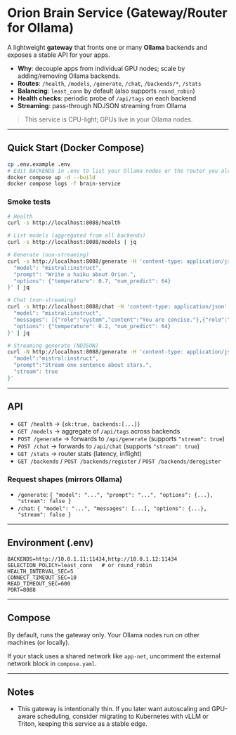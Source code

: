 # Orion Brain Service (Gateway/Router for Ollama)
A lightweight **gateway** that fronts one or many **Ollama** backends and exposes a stable API for your apps.

- **Why**: decouple apps from individual GPU nodes; scale by adding/removing Ollama backends.
- **Routes**: `/health`, `/models`, `/generate`, `/chat`, `/backends/*`, `/stats`
- **Balancing**: `least_conn` by default (also supports `round_robin`)
- **Health checks**: periodic probe of `/api/tags` on each backend
- **Streaming**: pass-through NDJSON streaming from Ollama

> This service is CPU-light; GPUs live in your Ollama nodes.

---

## Quick Start (Docker Compose)

```bash
cp .env.example .env
# Edit BACKENDS in .env to list your Ollama nodes or the router you already run
docker compose up -d --build
docker compose logs -f brain-service
```

### Smoke tests
```bash
# Health
curl -s http://localhost:8088/health

# List models (aggregated from all backends)
curl -s http://localhost:8088/models | jq

# Generate (non-streaming)
curl -s http://localhost:8088/generate -H 'content-type: application/json' -d '{
  "model": "mistral:instruct",
  "prompt": "Write a haiku about Orion.",
  "options": {"temperature": 0.7, "num_predict": 64}
}' | jq

# Chat (non-streaming)
curl -s http://localhost:8088/chat -H 'content-type: application/json' -d '{
  "model": "mistral:instruct",
  "messages": [{"role":"system","content":"You are concise."},{"role":"user","content":"Two lines on RAG?"}],
  "options": {"temperature": 0.2, "num_predict": 64}
}' | jq

# Streaming generate (NDJSON)
curl -N http://localhost:8088/generate -H 'content-type: application/json' -d '{
  "model":"mistral:instruct",
  "prompt":"Stream one sentence about stars.",
  "stream": true
}'
```

---

## API
- `GET /health` → `{ok:true, backends:[...]}`
- `GET /models` → aggregate of `/api/tags` across backends
- `POST /generate` → forwards to `/api/generate` (supports `"stream": true`)
- `POST /chat` → forwards to `/api/chat` (supports `"stream": true`)
- `GET /stats` → router stats (latency, inflight)
- `GET /backends` / `POST /backends/register` / `POST /backends/deregister`

### Request shapes (mirrors Ollama)
- `/generate`: `{ "model": "...", "prompt": "...", "options": {...}, "stream": false }`
- `/chat`: `{ "model": "...", "messages": [...], "options": {...}, "stream": false }`

---

## Environment (.env)
```
BACKENDS=http://10.0.1.11:11434,http://10.0.1.12:11434
SELECTION_POLICY=least_conn   # or round_robin
HEALTH_INTERVAL_SEC=5
CONNECT_TIMEOUT_SEC=10
READ_TIMEOUT_SEC=600
PORT=8088
```

---

## Compose
By default, runs the gateway only. Your Ollama nodes run on other machines (or locally).

If your stack uses a shared network like `app-net`, uncomment the external network block in `compose.yaml`.

---

## Notes
- This gateway is intentionally thin. If you later want autoscaling and GPU-aware scheduling, consider migrating to Kubernetes with vLLM or Triton, keeping this service as a stable edge.
